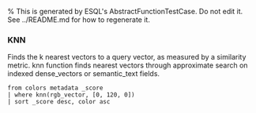 % This is generated by ESQL's AbstractFunctionTestCase. Do not edit it. See ../README.md for how to regenerate it.

### KNN
Finds the k nearest vectors to a query vector, as measured by a similarity metric. knn function finds nearest vectors through approximate search on indexed dense_vectors or semantic_text fields.

```esql
from colors metadata _score
| where knn(rgb_vector, [0, 120, 0])
| sort _score desc, color asc
```
